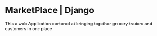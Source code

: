 # MarketPlace | Django

This a web Application centered at bringing together grocery traders and customers in one place 